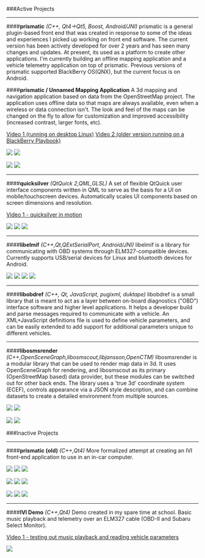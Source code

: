 ###Active Projects

***

####**prismatic** 
*(C++, Qt4->Qt5, Boost, Android/JNI)*
prismatic is a general plugin-based front end that was created in response to some of the ideas and experiences I picked up working on front end software. The current version has been actively developed for over 2 years and has seen many changes and updates. At present, its used as a platform to create other applications. I'm currently building an offline mapping application and a vehicle telemetry application on top of prismatic. Previous versions of prismatic supported BlackBerry OS(QNX), but the current focus is on Android.

####**prismatic / Unnamed Mapping Application**
A 3d mapping and navigation application based on data from the OpenStreetMap project. The application uses offline data so that maps are always available, even when a wireless or data connection isn't. The look and feel of the maps can be changed on the fly to allow for customization and improved accessibility (increased contrast, larger fonts, etc).

[Video 1 (running on desktop Linux)](http://youtu.be/yPMrE7MZBJY)
[Video 2 (older version running on a BlackBerry Playbook)](http://youtu.be/Z-pjugD2Olo)

![](images/mx1.png)
![](images/mx2.png)

![](images/mx3.png)
![](images/mx4.png)

****

####**quicksilver**
*(QtQuick 2,QML,GLSL)*
A set of flexible QtQuick user interface components written in QML to serve as the basis for a UI on mobile/touchscreen devices. Automatically scales UI components based on screen dimensions and resolution.

[Video 1 - quicksilver in motion](http://youtu.be/X6H89GfD2fs)

![](images/quicksilver1.png)
![](images/quicksilver2.png)
![](images/quicksilver3.png)

****

####**libelmif**
*(C++,Qt,QExtSerialPort, Android/JNI)*
libelmif is a library for communicating with OBD systems through ELM327-compatible devices. Currently supports USB/serial devices for Linux and bluetooth devices for Android.

![](images/libelmif1.png)
![](images/libelmif2.png)
![](images/libelmif3.png)
![](images/libelmif4.png)

****

####**libobdref**
*(C++, Qt, JavaScript, pugixml, duktape)*
libobdref is a small library that is meant to act as a layer between on-board diagnostics ("OBD") interface software and higher level applications. It helps a developer build and parse messages required to communicate with a vehicle. An XML+JavaScript definitions file is used to define vehicle parameters, and can be easily extended to add support for additional parameters unique to different vehicles.

****

####**libosmsrender**
*(C++,OpenSceneGraph,libosmscout,libjansson,OpenCTM)*
libosmsrender is a modular library that can be used to render map data in 3d. It uses OpenSceneGraph for rendering, and libosmscout as its primary (OpenStreetMap based) data provider, but these modules can be switched out for other back ends. The library uses a 'true 3d' coordinate system (ECEF), controls appearance via a JSON style description, and can combine datasets to create a detailed environment from multiple sources.

![](images/libosmsrender1.png)
![](images/libosmsrender2.png)

![](images/libosmsrender3.png)
![](images/libosmsrender4.png)

###Inactive Projects

****

####**prismatic (old)** 
*(C++,Qt4)*
More formalized attempt at creating an IVI front-end application to use in an in-car computer.

![](images/pris2_screens1.png)
![](images/pris2_screens2.png)
![](images/pris2_screens3.png)

![](images/pris2_screens4.png)
![](images/pris2_screens5.png)
![](images/pris2_screens6.png)

![](images/pris2_screens7.png)
![](images/pris2_screens8.png)
![](images/pris2_screens9.png)

***

####**IVI Demo**
*(C++,Qt4)*
Demo created in my spare time at school. Basic music playback and telemetry over an ELM327 cable (OBD-II and Subaru Select Monitor).

[Video 1 - testing out music playback and reading vehicle parameters](http://youtu.be/24dYSASumpY)

![](images/thumb_pris1video.png)


  
